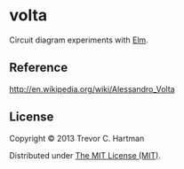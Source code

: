 # volta

Circuit diagram experiments with [Elm](http://elm-lang.org/).

## Reference

http://en.wikipedia.org/wiki/Alessandro_Volta

## License

Copyright © 2013 Trevor C. Hartman

Distributed under [The MIT License (MIT)](LICENSE).
